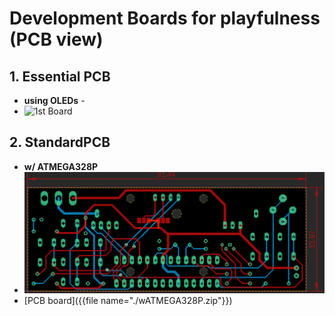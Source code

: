 # Development Boards for playfulness (PCB view)
## 1.  Essential PCB
  - **using OLEDs** -
  - ![1st Board](./firstBoard.png)
## 2.  StandardPCB
  - **w/ ATMEGA328P**
  - ![2nd Board](./wATMEGA328P.png)
  - [PCB board]({{file name="./wATMEGA328P.zip"}})
